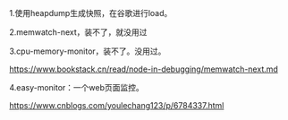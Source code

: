 1.使用heapdump生成快照，在谷歌进行load。

2.memwatch-next，装不了，就没用过

3.cpu-memory-monitor，装不了。没用过。

https://www.bookstack.cn/read/node-in-debugging/memwatch-next.md

4.easy-monitor：一个web页面监控。

https://www.cnblogs.com/youlechang123/p/6784337.html